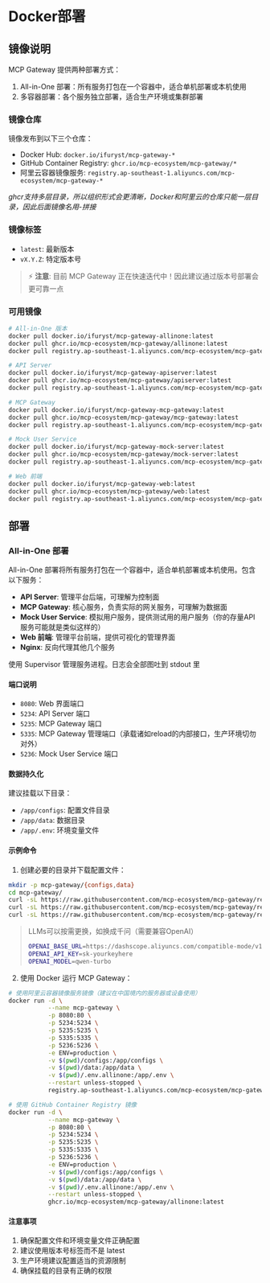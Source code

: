 # Docker部署

## 镜像说明

MCP Gateway 提供两种部署方式：
1. All-in-One 部署：所有服务打包在一个容器中，适合单机部署或本机使用
2. 多容器部署：各个服务独立部署，适合生产环境或集群部署

### 镜像仓库

镜像发布到以下三个仓库：
- Docker Hub: `docker.io/ifuryst/mcp-gateway-*`
- GitHub Container Registry: `ghcr.io/mcp-ecosystem/mcp-gateway/*`
- 阿里云容器镜像服务: `registry.ap-southeast-1.aliyuncs.com/mcp-ecosystem/mcp-gateway-*`

*ghcr支持多层目录，所以组织形式会更清晰，Docker和阿里云的仓库只能一层目录，因此后面镜像名用-拼接*

### 镜像标签

- `latest`: 最新版本
- `vX.Y.Z`: 特定版本号

> ⚡ **注意**: 目前 MCP Gateway 正在快速迭代中！因此建议通过版本号部署会更可靠一点

### 可用镜像

```bash
# All-in-One 版本
docker pull docker.io/ifuryst/mcp-gateway-allinone:latest
docker pull ghcr.io/mcp-ecosystem/mcp-gateway/allinone:latest
docker pull registry.ap-southeast-1.aliyuncs.com/mcp-ecosystem/mcp-gateway-allinone:latest

# API Server
docker pull docker.io/ifuryst/mcp-gateway-apiserver:latest
docker pull ghcr.io/mcp-ecosystem/mcp-gateway/apiserver:latest
docker pull registry.ap-southeast-1.aliyuncs.com/mcp-ecosystem/mcp-gateway-apiserver:latest

# MCP Gateway
docker pull docker.io/ifuryst/mcp-gateway-mcp-gateway:latest
docker pull ghcr.io/mcp-ecosystem/mcp-gateway/mcp-gateway:latest
docker pull registry.ap-southeast-1.aliyuncs.com/mcp-ecosystem/mcp-gateway-mcp-gateway:latest

# Mock User Service
docker pull docker.io/ifuryst/mcp-gateway-mock-server:latest
docker pull ghcr.io/mcp-ecosystem/mcp-gateway/mock-server:latest
docker pull registry.ap-southeast-1.aliyuncs.com/mcp-ecosystem/mcp-gateway-mock-server:latest

# Web 前端
docker pull docker.io/ifuryst/mcp-gateway-web:latest
docker pull ghcr.io/mcp-ecosystem/mcp-gateway/web:latest
docker pull registry.ap-southeast-1.aliyuncs.com/mcp-ecosystem/mcp-gateway-web:latest
```

## 部署

### All-in-One 部署

All-in-One 部署将所有服务打包在一个容器中，适合单机部署或本机使用。包含以下服务：
- **API Server**: 管理平台后端，可理解为控制面
- **MCP Gateway**: 核心服务，负责实际的网关服务，可理解为数据面
- **Mock User Service**: 模拟用户服务，提供测试用的用户服务（你的存量API服务可能就是类似这样的）
- **Web 前端**: 管理平台前端，提供可视化的管理界面
- **Nginx**: 反向代理其他几个服务

使用 Supervisor 管理服务进程。日志会全部图吐到 stdout 里

#### 端口说明

- `8080`: Web 界面端口
- `5234`: API Server 端口
- `5235`: MCP Gateway 端口
- `5335`: MCP Gateway 管理端口（承载诸如reload的内部接口，生产环境切勿对外）
- `5236`: Mock User Service 端口

#### 数据持久化

建议挂载以下目录：
- `/app/configs`: 配置文件目录
- `/app/data`: 数据目录
- `/app/.env`: 环境变量文件

#### 示例命令


1. 创建必要的目录并下载配置文件：

```bash
mkdir -p mcp-gateway/{configs,data}
cd mcp-gateway/
curl -sL https://raw.githubusercontent.com/mcp-ecosystem/mcp-gateway/refs/heads/main/configs/apiserver.yaml -o configs/apiserver.yaml
curl -sL https://raw.githubusercontent.com/mcp-ecosystem/mcp-gateway/refs/heads/main/configs/mcp-gateway.yaml -o configs/mcp-gateway.yaml
curl -sL https://raw.githubusercontent.com/mcp-ecosystem/mcp-gateway/refs/heads/main/.env.example -o .env.allinone
```

> LLMs可以按需更换，如换成千问（需要兼容OpenAI）
> ```bash
> OPENAI_BASE_URL=https://dashscope.aliyuncs.com/compatible-mode/v1/
> OPENAI_API_KEY=sk-yourkeyhere
> OPENAI_MODEL=qwen-turbo
> ```

2. 使用 Docker 运行 MCP Gateway：

```bash
# 使用阿里云容器镜像服务镜像（建议在中国境内的服务器或设备使用）
docker run -d \
           --name mcp-gateway \
           -p 8080:80 \
           -p 5234:5234 \
           -p 5235:5235 \
           -p 5335:5335 \
           -p 5236:5236 \
           -e ENV=production \
           -v $(pwd)/configs:/app/configs \
           -v $(pwd)/data:/app/data \
           -v $(pwd)/.env.allinone:/app/.env \
           --restart unless-stopped \
           registry.ap-southeast-1.aliyuncs.com/mcp-ecosystem/mcp-gateway-allinone:latest

# 使用 GitHub Container Registry 镜像
docker run -d \
           --name mcp-gateway \
           -p 8080:80 \
           -p 5234:5234 \
           -p 5235:5235 \
           -p 5335:5335 \
           -p 5236:5236 \
           -e ENV=production \
           -v $(pwd)/configs:/app/configs \
           -v $(pwd)/data:/app/data \
           -v $(pwd)/.env.allinone:/app/.env \
           --restart unless-stopped \
           ghcr.io/mcp-ecosystem/mcp-gateway/allinone:latest
```

#### 注意事项

1. 确保配置文件和环境变量文件正确配置
2. 建议使用版本号标签而不是 latest
3. 生产环境建议配置适当的资源限制
4. 确保挂载的目录有正确的权限



